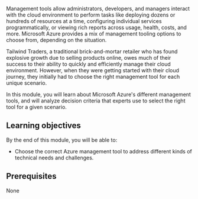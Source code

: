 Management tools allow administrators, developers, and managers interact with the cloud environment to perform tasks like deploying dozens or hundreds of resources at a time, configuring individual services programmatically, or viewing rich reports across usage, health, costs, and more.  Microsoft Azure provides a mix of management tooling options to choose from, depending on the situation.

Tailwind Traders, a traditional brick-and-mortar retailer who has found explosive growth due to selling products online, owes much of their success to their ability to quickly and efficiently manage their cloud environment.  However, when they were getting started with their cloud journey, they initially had to choose the right management tool for each unique scenario.

In this module, you will learn about Microsoft Azure's different management tools, and will analyze decision criteria that experts use to select the right tool for a given scenario.

## Learning objectives

By the end of this module, you will be able to:

- Choose the correct Azure management tool to address different kinds of technical needs and challenges.

## Prerequisites

None